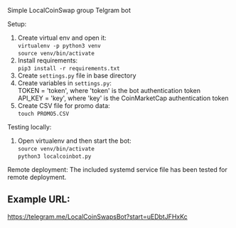 Simple LocalCoinSwap group Telgram bot

Setup:
1. Create virtual env and open it:  
  ```virtualenv -p python3 venv```  
  ```source venv/bin/activate```
2. Install requirements:  
  ```pip3 install -r requirements.txt```
3. Create `settings.py` file in base directory
4. Create variables in `settings.py`:  
  TOKEN = 'token', where 'token' is the bot authentication token  
  API_KEY = 'key', where 'key' is the CoinMarketCap authentication token
5. Create CSV file for promo data:  
  ```touch PROMO5.CSV```

Testing locally:
1. Open virtualenv and then start the bot:  
  ```source venv/bin/activate```  
  ```python3 localcoinbot.py```

Remote deployment:
The included systemd service file has been tested for remote deployment.

## Example URL:

https://telegram.me/LocalCoinSwapsBot?start=uEDbtJFHxKc